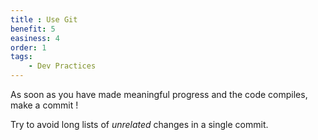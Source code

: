 ```yaml
---
title : Use Git
benefit: 5
easiness: 4
order: 1
tags:
    - Dev Practices
---
```


As soon as you have made meaningful progress and the code compiles, make a commit !

Try to avoid long lists of *unrelated* changes in a single commit.